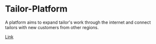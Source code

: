 # Tailor-Platform
A platform aims to expand tailor's work through the
internet and connect tailors with new customers from other regions.

[Link](tailor-s.herokuapp.com)
